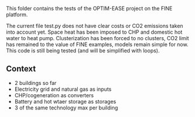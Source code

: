 This folder contains the tests of the OPTIM-EASE project on the FINE platform.

The current file test.py does not have clear costs or CO2 emissions taken into account yet. Space heat has been imposed to CHP and domestic hot water to heat pump. Clusterization has been forced to no clusters, CO2 limit has remained to the value of FINE examples, models remain simple for now. This code is still being tested (and will be simplified with loops).

## Context
- 2 buildings so far
- Electricity grid and natural gas as inputs
- CHP/cogeneration as converters
- Battery and hot wtaer storage as storages
- 3 of the same technology max per building
